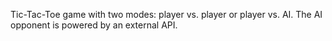 Tic-Tac-Toe game with two modes: player vs. player or player vs. AI. The AI opponent is powered by an external API. 
